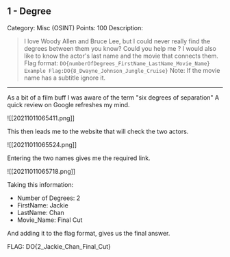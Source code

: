 ## 1 - Degree

Category: Misc (OSINT)
Points: 100
Description:

>I love Woody Allen and Bruce Lee, but I could never really find the degrees between them you know?
>Could you help me ? I would also like to know the actor's last name and the movie that connects them.
>Flag format: `DO{numberOfDegrees_FirstName_LastName_Movie_Name}` `Example
> Flag:DO{8_Dwayne_Johnson_Jungle_Cruise}` Note: If the movie name has a subtitle ignore it.

---
As a bit of a film buff I was aware of the term "six degrees of separation" A quick review on Google refreshes my mind.

![[20211011065411.png]]

This then leads me to the website that will check the two actors.

![[20211011065524.png]]

Entering the two names gives me the required link.

![[20211011065718.png]]

Taking this information:
- Number of Degrees: 2
- FirstName: Jackie
- LastName: Chan
- Movie_Name: Final Cut 
 
And adding it to the flag format, gives us the final answer.

FLAG:
DO{2_Jackie_Chan_Final_Cut}
